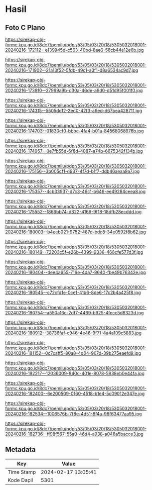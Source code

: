 # Hasil

## Foto C Plano

https://sirekap-obj-formc.kpu.go.id/8dc7/pemilu/pdpr/53/05/03/20/18/5305032018001-20240216-172112--e139945d-c563-40bd-8ae6-56cb44e12e6b.jpg

https://sirekap-obj-formc.kpu.go.id/8dc7/pemilu/pdpr/53/05/03/20/18/5305032018001-20240216-171902--21a13f52-5fdb-49c1-a3f1-d8a6534ac9d7.jpg

https://sirekap-obj-formc.kpu.go.id/8dc7/pemilu/pdpr/53/05/03/20/18/5305032018001-20240216-173810--27969a9b-d30a-46de-a6d0-d51d95f001f0.jpg

https://sirekap-obj-formc.kpu.go.id/8dc7/pemilu/pdpr/53/05/03/20/18/5305032018001-20240216-174315--5505ddf2-2ed0-42f3-a9ed-d67bea428711.jpg

https://sirekap-obj-formc.kpu.go.id/8dc7/pemilu/pdpr/53/05/03/20/18/5305032018001-20240216-174703--01830cf0-bbbe-4fa4-b01a-84568068976b.jpg

https://sirekap-obj-formc.kpu.go.id/8dc7/pemilu/pdpr/53/05/03/20/18/5305032018001-20240216-174957--0e7fb55d-6f8d-4887-a74b-6675342f134b.jpg

https://sirekap-obj-formc.kpu.go.id/8dc7/pemilu/pdpr/53/05/03/20/18/5305032018001-20240216-175156--3b005cf1-d937-4f7d-b1f7-ddb46aeaa9a7.jpg

https://sirekap-obj-formc.kpu.go.id/8dc7/pemilu/pdpr/53/05/03/20/18/5305032018001-20240216-175357--4cb33937-d7c3-46c1-b646-ee49284ceea8.jpg

https://sirekap-obj-formc.kpu.go.id/8dc7/pemilu/pdpr/53/05/03/20/18/5305032018001-20240216-175552--f866bb74-d322-4166-9f18-18dfb28ecddd.jpg

https://sirekap-obj-formc.kpu.go.id/8dc7/pemilu/pdpr/53/05/03/20/18/5305032018001-20240216-180003--b4eeb021-9752-487d-bdc8-34e0592f8b62.jpg

https://sirekap-obj-formc.kpu.go.id/8dc7/pemilu/pdpr/53/05/03/20/18/5305032018001-20240216-180149--72203c5f-e26b-4399-9338-468cfe577d3f.jpg

https://sirekap-obj-formc.kpu.go.id/8dc7/pemilu/pdpr/53/05/03/20/18/5305032018001-20240216-180404--dee4a655-716e-4da7-8640-fbe49b76342e.jpg

https://sirekap-obj-formc.kpu.go.id/8dc7/pemilu/pdpr/53/05/03/20/18/5305032018001-20240216-180545--c72cfd1e-0ce1-41b6-8de6-17c2b4a425f8.jpg

https://sirekap-obj-formc.kpu.go.id/8dc7/pemilu/pdpr/53/05/03/20/18/5305032018001-20240216-180754--a550a16c-2df7-4469-b925-4fecc5d8323d.jpg

https://sirekap-obj-formc.kpu.go.id/8dc7/pemilu/pdpr/53/05/03/20/18/5305032018001-20240216-180912--38736faf-c946-4e46-9f71-4a4a109c5883.jpg

https://sirekap-obj-formc.kpu.go.id/8dc7/pemilu/pdpr/53/05/03/20/18/5305032018001-20240216-181152--0c7caff5-80a8-4d64-967d-39b275eaefd9.jpg

https://sirekap-obj-formc.kpu.go.id/8dc7/pemilu/pdpr/53/05/03/20/18/5305032018001-20240216-182217--12036009-840c-401e-8078-5938eb0e44fa.jpg

https://sirekap-obj-formc.kpu.go.id/8dc7/pemilu/pdpr/53/05/03/20/18/5305032018001-20240216-182400--6e200509-0160-4518-b1e4-5c09012e347e.jpg

https://sirekap-obj-formc.kpu.go.id/8dc7/pemilu/pdpr/53/05/03/20/18/5305032018001-20240216-182534--1006576b-7f8e-4d51-8f4a-98f63477aa95.jpg

https://sirekap-obj-formc.kpu.go.id/8dc7/pemilu/pdpr/53/05/03/20/18/5305032018001-20240216-182736--ff98f567-55a0-46d4-a938-a048a5bacce3.jpg


## Metadata

| Key        | Value               |
| ---------- | ------------------- |
| Time Stamp | 2024-02-17 13:05:41 |
| Kode Dapil | 5301                |



